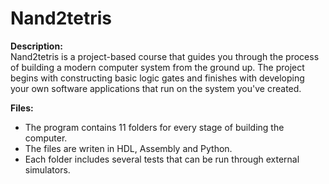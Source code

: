 # Nand2tetris
**Description:**<br />
Nand2tetris is a project-based course that guides you through the process of building a modern computer system from the ground up. The project begins with constructing basic logic gates and finishes with developing your own software applications that run on the system you've created.

**Files:**
- The program contains 11 folders for every stage of building the computer.
- The files are writen in HDL, Assembly and Python.
- Each folder includes several tests that can be run through external simulators.


